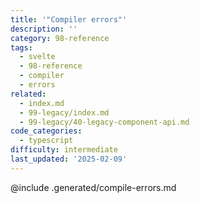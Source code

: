 ```yaml
---
title: '"Compiler errors"'
description: ''
category: 98-reference
tags:
  - svelte
  - 98-reference
  - compiler
  - errors
related:
  - index.md
  - 99-legacy/index.md
  - 99-legacy/40-legacy-component-api.md
code_categories:
  - typescript
difficulty: intermediate
last_updated: '2025-02-09'
---
```


@include .generated/compile-errors.md
